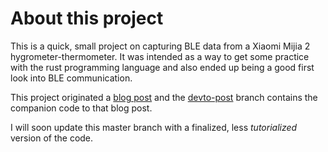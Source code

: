 # About this project
This is a quick, small project on capturing BLE data from a Xiaomi Mijia 2 hygrometer-thermometer. It was intended as a way to get some practice with the rust programming language and also ended up being a good first look into BLE communication.

This project originated a [blog post](https://dev.to/lcsfelix/using-rust-blurz-to-capture-bluetooth-messages-9f-temp-slug-3838740?preview=259783675da772c58dae7c7ec5e06fd3e9746205826a13f6c39fcdefba2e37713113f2b21f1aeade314f556d37c2bc59e2c0b128499dd616d3622327) and the [devto-post](https://github.com/lcsfelix/reading-xiaomi-temp/tree/devto-post) branch contains the companion code to that blog post.

I will soon update this master branch with a finalized, less _tutorialized_ version of the code.